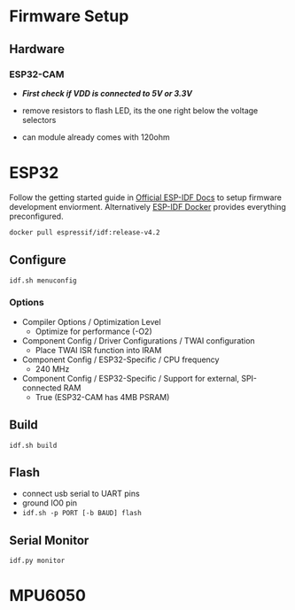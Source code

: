 # Firmware Setup

## Hardware
### ESP32-CAM
- ***First check if VDD is connected to 5V or 3.3V***
- remove resistors to flash LED, its the one right below the voltage selectors

- can module already comes with 120ohm

# ESP32
Follow the getting started guide in
[Official ESP-IDF Docs](https://docs.espressif.com/projects/esp-idf/en/stable/esp32/) to setup firmware development enviorment. Alternatively
[ESP-IDF Docker](https://hub.docker.com/r/espressif/idf) provides everything preconfigured.

```bash
docker pull espressif/idf:release-v4.2
```

## Configure
`idf.sh menuconfig`

### Options
- Compiler Options / Optimization Level
  - Optimize for performance (-O2)
- Component Config / Driver Configurations / TWAI configuration
  - Place TWAI ISR function into IRAM
- Component Config / ESP32-Specific / CPU frequency
  - 240 MHz
- Component Config / ESP32-Specific / Support for external, SPI-connected RAM
  - True (ESP32-CAM has 4MB PSRAM)


## Build
`idf.sh build`

## Flash
- connect usb serial to UART pins
- ground IO0 pin
- `idf.sh -p PORT [-b BAUD] flash`

## Serial Monitor
`idf.py monitor`

# MPU6050